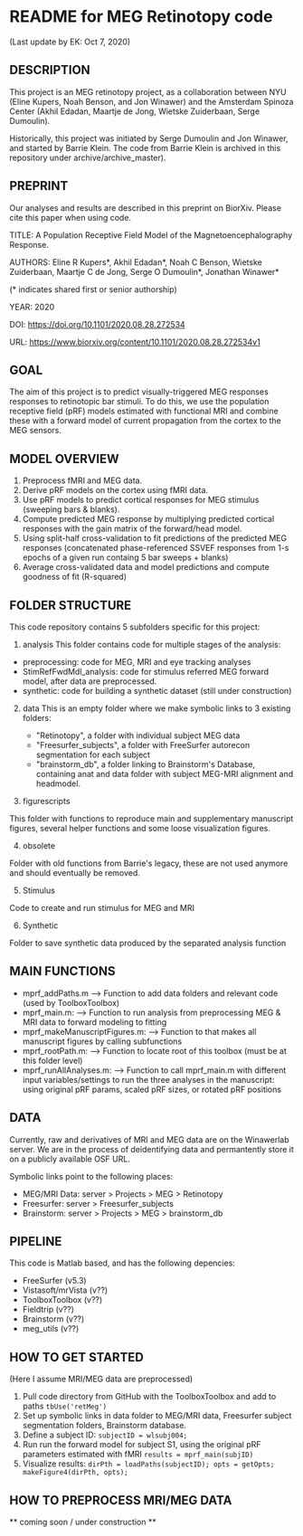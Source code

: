 # README for MEG Retinotopy code

(Last update by EK: Oct 7, 2020)

## DESCRIPTION
This project is an MEG retinotopy project, as a collaboration between 
NYU (Eline Kupers, Noah Benson, and Jon Winawer) and the Amsterdam Spinoza Center 
(Akhil Edadan, Maartje de Jong, Wietske Zuiderbaan, Serge Dumoulin).

Historically, this project was initiated by Serge Dumoulin and Jon Winawer, and started by Barrie Klein.
The code from Barrie Klein is archived in this repository under archive/archive_master).


## PREPRINT
Our analyses and results are described in this preprint on BiorXiv. Please cite this paper when using code.

TITLE:		A Population Receptive Field Model of the Magnetoencephalography Response.

AUTHORS:	Eline R Kupers\*, Akhil Edadan\*,  Noah C Benson, Wietske Zuiderbaan, Maartje C de Jong, Serge O Dumoulin\*, Jonathan Winawer\*

(\* indicates shared first or senior authorship)

YEAR:		2020

DOI:		https://doi.org/10.1101/2020.08.28.272534

URL: 		https://www.biorxiv.org/content/10.1101/2020.08.28.272534v1


## GOAL
The aim of this project is to predict visually-triggered MEG responses responses to retinotopic bar stimuli. To do this, we use the population receptive field (pRF) models estimated with functional MRI and combine these with a forward model of current propagation from the cortex to the MEG sensors. 


## MODEL OVERVIEW
1. Preprocess fMRI and MEG data.
2. Derive pRF models on the cortex using fMRI data.
3. Use pRF models to predict cortical responses for MEG stimulus (sweeping bars & blanks).
4. Compute predicted MEG response by multiplying predicted cortical responses with the gain matrix of the forward/head model.
5. Using split-half cross-validation to fit predictions of the predicted MEG responses (concatenated phase-referenced SSVEF responses from 1-s epochs of a given run containg 5 bar sweeps + blanks)
6. Average cross-validated data and model predictions and compute goodness of fit (R-squared) 


## FOLDER STRUCTURE
This code repository contains 5 subfolders specific for this project:
1. analysis
This folder contains code for multiple stages of the analysis:
* preprocessing:  		code for MEG, MRI and eye tracking analyses
* StimRefFwdMdl_analysis:  	code for stimulus referred MEG forward model, after data are preprocessed.
* synthetic:   			code for building a synthetic dataset (still under construction)		

2. data
This is an empty folder where we make symbolic links to 3 existing folders:
	- "Retinotopy", a folder with individual subject MEG data
	- "Freesurfer_subjects", a folder with FreeSurfer autorecon segmentation for each subject
	-  "brainstorm_db", a folder linking to Brainstorm's Database, containing anat and data folder with subject MEG-MRI alignment and headmodel.

3. figurescripts

This folder with functions to reproduce main and supplementary manuscript figures, several helper functions and some loose visualization figures.

4. obsolete

Folder with old functions from Barrie's legacy, these are not used anymore and should eventually be removed.

5. Stimulus

Code to create and run stimulus for MEG and MRI

6. Synthetic

Folder to save synthetic data produced by the separated analysis function

## MAIN FUNCTIONS
* mprf_addPaths.m                -->  Function to add data folders and relevant code (used by ToolboxToolbox)
* mprf_main.m:                   -->  Function to run analysis from preprocessing MEG & MRI data to forward modeling to fitting
* mprf_makeManuscriptFigures.m:	 -->  Function to that makes all manuscript figures by calling subfunctions
* mprf_rootPath.m:               -->  Function to locate root of this toolbox (must be at this folder level)
* mprf_runAllAnalyses.m:         -->  Function to call mprf_main.m with different input variables/settings to run the three analyses in the manuscript: using original pRF params, scaled pRF sizes, or rotated pRF positions


## DATA 
Currently, raw and derivatives of MRI and MEG data are on the Winawerlab server.
We are in the process of deidentifying data and permantently store it on a publicly available OSF URL.

Symbolic links point to the following places:
* MEG/MRI Data: server > Projects > MEG > Retinotopy
* Freesurfer:   server > Freesurfer_subjects
* Brainstorm: 	server > Projects > MEG > brainstorm_db


## PIPELINE
This code is Matlab based, and has the following depencies:
* FreeSurfer (v5.3)
* Vistasoft/mrVista (v??)
* ToolboxToolbox (v??)
* Fieldtrip (v??)
* Brainstorm (v??)
* meg_utils (v??)


## HOW TO GET STARTED
(Here I assume MRI/MEG data are preprocessed)

1. Pull code directory from GitHub with the ToolboxToolbox and add to paths
`tbUse('retMeg')`
2. Set up symbolic links in data folder to MEG/MRI data, Freesurfer subject segmentation folders, Brainstorm database.
3. Define a subject ID:
`subjectID = wlsubj004;`
4. Run run the forward model for subject S1, using the original pRF parameters estimated with fMRI
`results = mprf_main(subjID)`
5. Visualize results:
 `dirPth = loadPaths(subjectID); opts = getOpts; makeFigure4(dirPth, opts);`



## HOW TO PREPROCESS MRI/MEG DATA
** coming soon / under construction **
